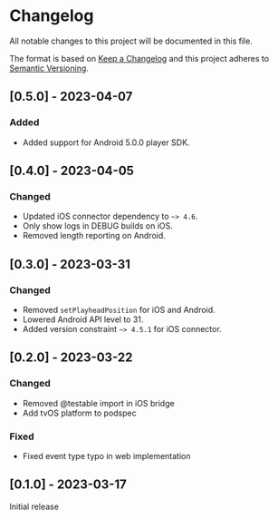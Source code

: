 # Changelog

All notable changes to this project will be documented in this file.

The format is based on [Keep a Changelog](http://keepachangelog.com/en/1.0.0/)
and this project adheres to [Semantic Versioning](http://semver.org/spec/v2.0.0.html).

## [0.5.0] - 2023-04-07

### Added

- Added support for Android 5.0.0 player SDK.

## [0.4.0] - 2023-04-05

### Changed

- Updated iOS connector dependency to `~> 4.6`.
- Only show logs in DEBUG builds on iOS.
- Removed length reporting on Android.

## [0.3.0] - 2023-03-31

### Changed

- Removed `setPlayheadPosition` for iOS and Android.
- Lowered Android API level to 31.
- Added version constraint `~> 4.5.1` for iOS connector.

## [0.2.0] - 2023-03-22

### Changed

- Removed @testable import in iOS bridge
- Add tvOS platform to podspec

### Fixed

- Fixed event type typo in web implementation

## [0.1.0] - 2023-03-17

Initial release
